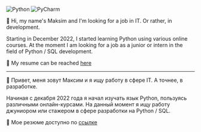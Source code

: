 ![Python](https://img.shields.io/badge/python-3670A0?style=for-the-badge&logo=python&logoColor=ffdd54) ![PyCharm](https://img.shields.io/badge/pycharm-143?style=for-the-badge&logo=pycharm&logoColor=black&color=black&labelColor=green)

👋 Hi, my name's Maksim and I'm looking for a job in IT. Or rather, in development.

Starting in December 2022, I started learning Python using various online courses. At the moment I am looking for a job as a junior or intern in the field of Python / SQL development.

📝 My resume can be reached [here](https://flowcv.com/resume/ahaholdu1v)

---

👋 Привет, меня зовут Максим и я ищу работу в сфере IT. А точнее, в разработке.


Начиная с декабря 2022 года я начал изучать язык Python, пользуясь различными онлайн-курсами. На данный момент я ищу работу джуниором или стажером в сфере разработки на Python / SQL.

📝 Мое резюме доступно по [ссылке](https://flowcv.com/resume/ahaholdu1v)
